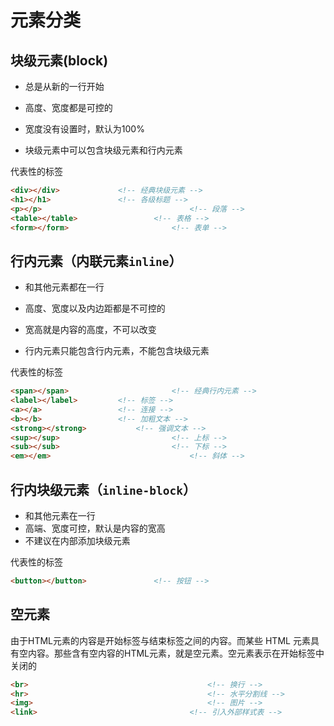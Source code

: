 # 元素分类

## 块级元素(block)

- 总是从新的一行开始

- 高度、宽度都是可控的

- 宽度没有设置时，默认为100%

- 块级元素中可以包含块级元素和行内元素

代表性的标签

```html
<div></div>             <!-- 经典块级元素 -->
<h1></h1>               <!-- 各级标题 -->
<p></p> 								<!-- 段落 -->
<table></table>					<!-- 表格 -->
<form></form>						<!-- 表单 -->
```

## 行内元素（内联元素`inline`）

- 和其他元素都在一行

- 高度、宽度以及内边距都是不可控的

- 宽高就是内容的高度，不可以改变

- 行内元素只能包含行内元素，不能包含块级元素

代表性的标签

```html
<span></span>						<!-- 经典行内元素 -->
<label></label>         <!-- 标签 -->
<a></a>                	<!-- 连接 -->
<b></b>               	<!-- 加粗文本 -->
<strong></strong> 			<!-- 强调文本 -->
<sup></sup>							<!-- 上标 -->
<sub></sub>							<!-- 下标 -->
<em></em>								<!-- 斜体 -->
```

## 行内块级元素（`inline-block`）

- 和其他元素在一行
- 高端、宽度可控，默认是内容的宽高
- 不建议在内部添加块级元素

代表性的标签

```html
<button></button>				<!-- 按钮 -->
```

## 空元素

由于HTML元素的内容是开始标签与结束标签之间的内容。而某些 HTML 元素具有空内容。那些含有空内容的HTML元素，就是空元素。空元素表示在开始标签中关闭的

```html
<br>										<!-- 换行 -->
<hr>										<!-- 水平分割线 -->
<img>										<!-- 图片 -->
<link>									<!-- 引入外部样式表 -->
```

